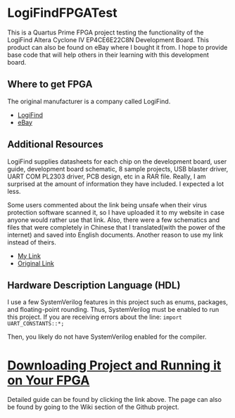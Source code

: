 # LogiFindFPGATest
This is a Quartus Prime FPGA project testing the functionality of the LogiFind Altera Cyclone IV EP4CE6E22C8N Development Board. This product can also be found on eBay where I bought it from. I hope to provide base code that will help others in their learning with this development board.

## Where to get FPGA
The original manufacturer is a company called LogiFind.
* [LogiFind](http://logifind.com/fpga-cpld-dsp/altera-cyclone-iv-fpga-development-board-ep4ce6e22c8n-1172.html)
* [eBay](http://www.ebay.com/itm/Altera-Cyclone-IV-FPGA-EP4CE6E22C8N-V2-Development-Board-USB-BlasterProgrammer-/152251880703?hash=item2372eb54ff:g:8HMAAOSwYIxX5KVZ)

## Additional Resources
LogiFind supplies datasheets for each chip on the development board, user guide, development board schematic, 8 sample projects, USB blaster driver, UART COM PL2303 driver, PCB design, etc in a RAR file. Really, I am surprised at the amount of information they have included. I expected a lot less.

Some users commented about the link being unsafe when their virus protection software scanned it, so I have uploaded it to my website in case anyone would rather use that link. Also, there were a few schematics and files that were completely in Chinese that I translated(with the power of the internet) and saved into English documents. Another reason to use my link instead of theirs.
* [My Link](http://www.addielli.com/easyFPGA2.0.zip)
* [Original Link](http://logifind.oss-cn-hongkong.aliyuncs.com/easyFPGA.rar)

## Hardware Description Language (HDL)
I use a few SystemVerilog features in this project such as enums, packages, and floating-point rounding. Thus, SystemVerilog must be enabled to run this project. If you are receiving errors about the line:
`import UART_CONSTANTS::*;`

Then, you likely do not have SystemVerilog enabled for the compiler.

# [Downloading Project and Running it on Your FPGA](https://github.com/addisonElliott/LogiFindFPGATest/wiki/Downloading-Project-and-Running-it-on-Your-FPGA)
Detailed guide can be found by clicking the link above. The page can also be found by going to the Wiki section of the Github project.
